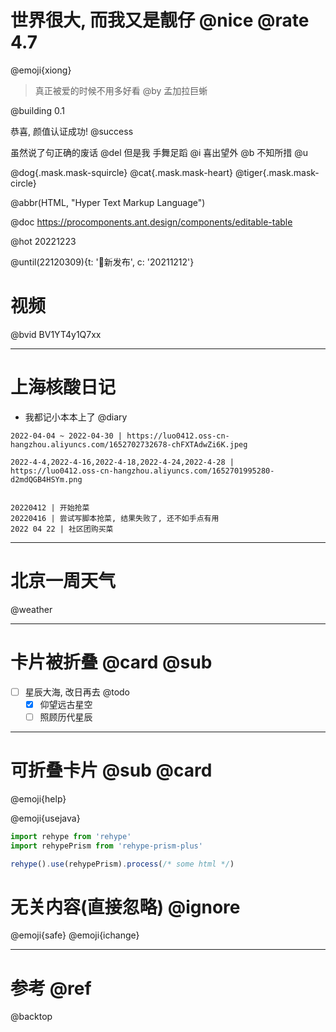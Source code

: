 # 世界很大, 而我又是靓仔 @nice @rate 4.7

@emoji{xiong} 

> 真正被爱的时候不用多好看 @by 孟加拉巨蜥

@building 0.1

恭喜, 颜值认证成功! @success

虽然说了句正确的废话  @del 但是我 手舞足蹈 @i 喜出望外 @b 不知所措 @u

@dog{.mask.mask-squircle} 
@cat{.mask.mask-heart}
@tiger{.mask.mask-circle} 

@abbr(HTML, "Hyper Text Markup Language") 


@doc https://procomponents.ant.design/components/editable-table  


@hot 20221223 


@until(22120309){t: '📣新发布', c: '20211212'}

# 视频

@bvid BV1YT4y1Q7xx


---

# 上海核酸日记

- 我都记小本本上了 @diary 

```
2022-04-04 ~ 2022-04-30 | https://luo0412.oss-cn-hangzhou.aliyuncs.com/1652702732678-chFXTAdwZi6K.jpeg

2022-4-4,2022-4-16,2022-4-18,2022-4-24,2022-4-28 |  https://luo0412.oss-cn-hangzhou.aliyuncs.com/1652701995280-d2mdQGB4HSYm.png


20220412 | 开始抢菜
20220416 | 尝试写脚本抢菜, 结果失败了, 还不如手点有用
2022 04 22 | 社区团购买菜 
```


---

# 北京一周天气

@weather

---

# 卡片被折叠 @card @sub 

- [ ] 星辰大海, 改日再去 @todo
    - [x] 仰望远古星空
    - [ ] 照顾历代星辰

---

# 可折叠卡片 @sub @card 

@emoji{help} 

@emoji{usejava}

```js
import rehype from 'rehype'
import rehypePrism from 'rehype-prism-plus'

rehype().use(rehypePrism).process(/* some html */)
```


# 无关内容(直接忽略)  @ignore

@emoji{safe} 
@emoji{ichange} 

---

# 参考 @ref

@backtop
